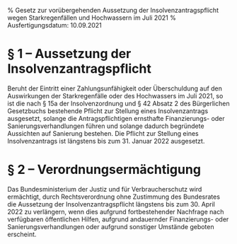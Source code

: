 % Gesetz zur vorübergehenden Aussetzung der Insolvenzantragspflicht wegen Starkregenfällen und Hochwassern im Juli 2021
% Ausfertigungsdatum: 10.09.2021
 
# § 1 – Aussetzung der Insolvenzantragspflicht

Beruht der Eintritt einer Zahlungsunfähigkeit oder Überschuldung auf den Auswirkungen der Starkregenfälle oder des Hochwassers im Juli 2021, so ist die nach § 15a der Insolvenzordnung und § 42 Absatz 2 des Bürgerlichen Gesetzbuchs bestehende Pflicht zur Stellung eines Insolvenzantrags ausgesetzt, solange die Antragspflichtigen ernsthafte Finanzierungs- oder Sanierungsverhandlungen führen und solange dadurch begründete Aussichten auf Sanierung bestehen. Die Pflicht zur Stellung eines Insolvenzantrags ist längstens bis zum 31. Januar 2022 ausgesetzt.

# § 2 – Verordnungsermächtigung

Das Bundesministerium der Justiz und für Verbraucherschutz wird ermächtigt, durch Rechtsverordnung ohne Zustimmung des Bundesrates die Aussetzung der Insolvenzantragspflicht längstens bis zum 30. April 2022 zu verlängern, wenn dies aufgrund fortbestehender Nachfrage nach verfügbaren öffentlichen Hilfen, aufgrund andauernder Finanzierungs- oder Sanierungsverhandlungen oder aufgrund sonstiger Umstände geboten erscheint.
